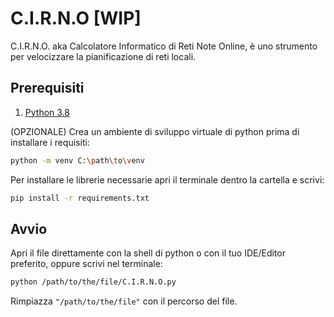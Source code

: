 # C.I.R.N.O [WIP]
 C.I.R.N.O. aka Calcolatore Informatico di Reti Note Online, è uno strumento per velocizzare la pianificazione di reti locali. 

## Prerequisiti

 1) [Python 3.8](https://www.python.org/downloads/)

 (OPZIONALE) Crea un ambiente di sviluppo virtuale di python prima di installare i requisiti:
 ```bash
 python -m venv C:\path\to\venv
 ```
 
 Per installare le librerie necessarie apri il terminale dentro la cartella e scrivi:
 ```bash
 pip install -r requirements.txt
 ```

## Avvio   

 Apri il file direttamente con la shell di python o con il tuo IDE/Editor preferito, oppure scrivi nel terminale: 
 ```bash
 python /path/to/the/file/C.I.R.N.O.py
 ```
 Rimpiazza ```"/path/to/the/file"``` con il percorso del file.